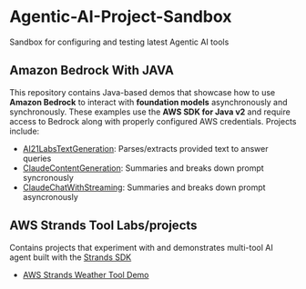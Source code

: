 # Agentic-AI-Project-Sandbox
Sandbox for configuring and testing latest Agentic AI tools

## Amazon Bedrock With JAVA
This repository contains Java-based demos that showcase how to use **Amazon Bedrock** to interact with **foundation models** asynchronously and synchronously. These examples use the **AWS SDK for Java v2** and require access to Bedrock along with properly configured AWS credentials. Projects include:
 - [AI21LabsTextGeneration](https://github.com/TariqRepos/Agentic-AI-Project-Sandbox/tree/main/amazon_bedrock_with_java#ai21labstextgeneration): Parses/extracts provided text to answer queries 
 - [ClaudeContentGeneration](https://github.com/TariqRepos/Agentic-AI-Project-Sandbox/tree/main/amazon_bedrock_with_java#claudecontentgeneration): Summaries and breaks down prompt syncronously 
 - [ClaudeChatWithStreaming](https://github.com/TariqRepos/Agentic-AI-Project-Sandbox/tree/main/amazon_bedrock_with_java#claudechatwithstreaming): Summaries and breaks down prompt asyncronously

## AWS Strands Tool Labs/projects
Contains projects that experiment with and demonstrates multi-tool AI agent built with the [Strands SDK](https://github.com/strands-ai/strands)
- [AWS Strands Weather Tool Demo](https://github.com/TariqRepos/Agentic-AI-Project-Sandbox/tree/main/aws_strands_vs_agents_demo#aws-strands-weather-tool-demo)


